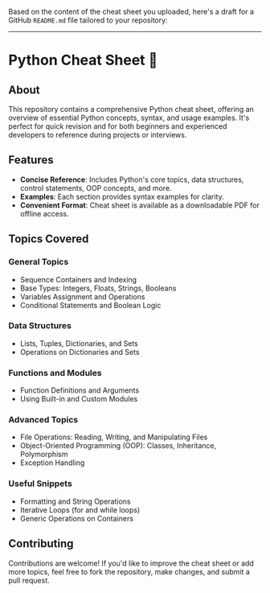 Based on the content of the cheat sheet you uploaded, here's a draft for a GitHub `README.md` file tailored to your repository:  

---

# Python Cheat Sheet 🐍  

## About  
This repository contains a comprehensive Python cheat sheet, offering an overview of essential Python concepts, syntax, and usage examples. It's perfect for quick revision and for both beginners and experienced developers to reference during projects or interviews.  

## Features  
- **Concise Reference**: Includes Python's core topics, data structures, control statements, OOP concepts, and more.  
- **Examples**: Each section provides syntax examples for clarity.  
- **Convenient Format**: Cheat sheet is available as a downloadable PDF for offline access.  

## Topics Covered  
### General Topics  
- Sequence Containers and Indexing  
- Base Types: Integers, Floats, Strings, Booleans  
- Variables Assignment and Operations  
- Conditional Statements and Boolean Logic  

### Data Structures  
- Lists, Tuples, Dictionaries, and Sets  
- Operations on Dictionaries and Sets  

### Functions and Modules  
- Function Definitions and Arguments  
- Using Built-in and Custom Modules  

### Advanced Topics  
- File Operations: Reading, Writing, and Manipulating Files  
- Object-Oriented Programming (OOP): Classes, Inheritance, Polymorphism  
- Exception Handling  

### Useful Snippets  
- Formatting and String Operations  
- Iterative Loops (for and while loops)  
- Generic Operations on Containers  

## Contributing  
Contributions are welcome! If you'd like to improve the cheat sheet or add more topics, feel free to fork the repository, make changes, and submit a pull request.  
